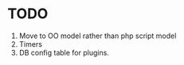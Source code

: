 TODO
====
1. Move to OO model rather than php script model
2. Timers
3. DB config table for plugins.

